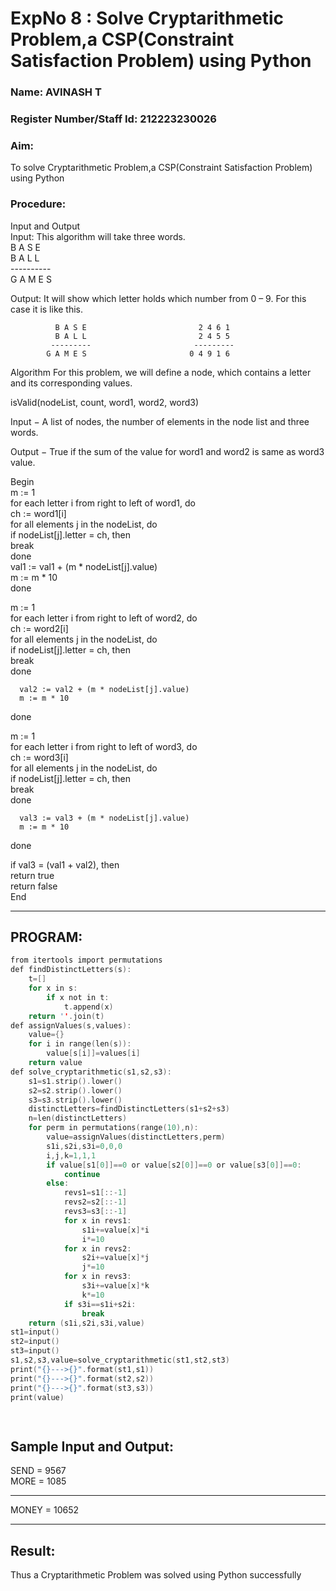 <h1>ExpNo 8 : Solve Cryptarithmetic Problem,a CSP(Constraint Satisfaction Problem) using Python</h1> 
<h3>Name: AVINASH T              </h3>
<h3>Register Number/Staff Id: 212223230026      </h3>
<H3>Aim:</H3>
<p>
    To solve Cryptarithmetic Problem,a CSP(Constraint Satisfaction Problem) using Python
</p>
<h3>Procedure:</h3>
Input and Output
<br>Input:
This algorithm will take three words.
<br> B A S E<br>
    B A L L<br>
           ----------<br>
           G A M E S<br>

Output:
It will show which letter holds which number from 0 – 9.
For this case it is like this.

              B A S E                         2 4 6 1
              B A L L                         2 4 5 5
             ---------                       ---------
            G A M E S                       0 4 9 1 6
Algorithm
For this problem, we will define a node, which contains a letter and its corresponding values.<br>

isValid(nodeList, count, word1, word2, word3)<br>

Input − A list of nodes, the number of elements in the node list and three words.<br>

Output − True if the sum of the value for word1 and word2 is same as word3 value.<br>

Begin<br>
   m := 1<br>
   for each letter i from right to left of word1, do<br>
      ch := word1[i]<br>
      for all elements j in the nodeList, do<br>
         if nodeList[j].letter = ch, then<br>
            break<br>
      done<br>
      val1 := val1 + (m * nodeList[j].value)<br>
      m := m * 10<br>
   done<br>

   m := 1<br>
   for each letter i from right to left of word2, do<br>
      ch := word2[i]<br>
      for all elements j in the nodeList, do<br>
         if nodeList[j].letter = ch, then<br>
            break<br>
      done<br>

      val2 := val2 + (m * nodeList[j].value)
      m := m * 10
   done<br>

   m := 1<br>
   for each letter i from right to left of word3, do<br>
      ch := word3[i]<br>
      for all elements j in the nodeList, do<br>
         if nodeList[j].letter = ch, then<br>
            break<br>
      done<br>

      val3 := val3 + (m * nodeList[j].value)
      m := m * 10
   done<br>

   if val3 = (val1 + val2), then<br>
      return true<br>
   return false<br>
End<br>
<hr>

## PROGRAM:
```c
from itertools import permutations
def findDistinctLetters(s):
    t=[]
    for x in s:
        if x not in t:
            t.append(x)
    return ''.join(t)
def assignValues(s,values):
    value={}
    for i in range(len(s)):
        value[s[i]]=values[i]
    return value
def solve_cryptarithmetic(s1,s2,s3):
    s1=s1.strip().lower()
    s2=s2.strip().lower()
    s3=s3.strip().lower()
    distinctLetters=findDistinctLetters(s1+s2+s3)
    n=len(distinctLetters)
    for perm in permutations(range(10),n):
        value=assignValues(distinctLetters,perm)
        s1i,s2i,s3i=0,0,0
        i,j,k=1,1,1
        if value[s1[0]]==0 or value[s2[0]]==0 or value[s3[0]]==0:
            continue
        else:
            revs1=s1[::-1]
            revs2=s2[::-1]
            revs3=s3[::-1]
            for x in revs1:
                s1i+=value[x]*i
                i*=10
            for x in revs2:
                s2i+=value[x]*j
                j*=10
            for x in revs3:
                s3i+=value[x]*k
                k*=10
            if s3i==s1i+s2i:
                break
    return (s1i,s2i,s3i,value)
st1=input()
st2=input()
st3=input()
s1,s2,s3,value=solve_cryptarithmetic(st1,st2,st3)
print("{}--->{}".format(st1,s1))
print("{}--->{}".format(st2,s2))                
print("{}--->{}".format(st3,s3))
print(value)

        
```
<h2>Sample Input and Output:</h2>
SEND = 9567<br>
MORE = 1085<br>
<hr>
MONEY = 10652<br>
<hr>
<h2>Result:</h2>
<p> Thus a Cryptarithmetic Problem was solved using Python successfully</p>
